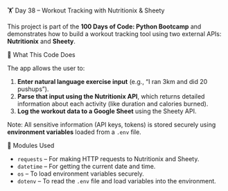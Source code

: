🏋️ Day 38 – Workout Tracking with Nutritionix & Sheety

This project is part of the **100 Days of Code: Python Bootcamp** and demonstrates how to build a workout tracking tool using two external APIs: **Nutritionix** and **Sheety**.


📌 What This Code Does

The app allows the user to:

1. **Enter natural language exercise input** (e.g., “I ran 3km and did 20 pushups”).
2. **Parse that input using the Nutritionix API**, which returns detailed information about each activity (like duration and calories burned).
3. **Log the workout data to a Google Sheet** using the Sheety API.

Note: All sensitive information (API keys, tokens) is stored securely using **environment variables** loaded from a `.env` file.


🧰 Modules Used

- `requests` – For making HTTP requests to Nutritionix and Sheety.
- `datetime` – For getting the current date and time.
- `os` – To load environment variables securely.
- `dotenv` – To read the `.env` file and load variables into the environment.
